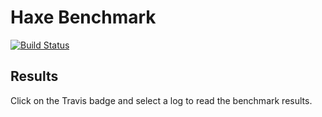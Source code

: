 # Haxe Benchmark

[![Build Status](https://travis-ci.org/kevinresol/haxe_benchmark.svg?branch=master)](https://travis-ci.org/kevinresol/haxe_benchmark)

## Results

Click on the Travis badge and select a log to read the benchmark results.